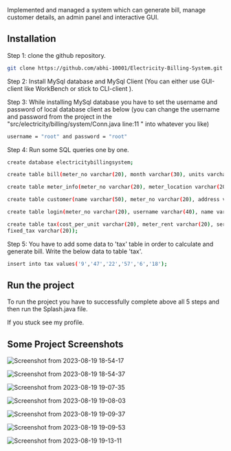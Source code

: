 Implemented and managed a system which can generate bill, manage customer details, an admin panel and interactive GUI.
## Installation

Step 1: clone the github repository.
```bash
git clone https://github.com/abhi-10001/Electricity-Billing-System.git
```
Step 2: Install MySql database and MySql Client (You can either use GUI-client like WorkBench or stick to CLI-client ).

Step 3: While installing MySql database you have to set the username and password of local database client as below (you can change the username and password from the project in the "src/electricity/billing/system/Conn.java line:11 " into whatever you like)

```bash
username = "root" and password = "root"
```

Step 4: Run some SQL queries one by one.  

```bash
create database electricitybillingsystem;
```
```bash
create table bill(meter_no varchar(20), month varchar(30), units varchar(30), totalbill varchar(20), status varchar(20));
```

```bash
create table meter_info(meter_no varchar(20), meter_location varchar(20), meter_type varchar(20), phase_code varchar(20), bill_type varchar(20), days varchar(20));

```
```bash
create table customer(name varchar(50), meter_no varchar(20), address varchar(100), city varchar(30), state varchar(30), email varchar(50), phone varchar(20));

```
```bash
create table login(meter_no varchar(20), username varchar(40), name varchar(50), password varchar(30), user varchar(20));
```
```bash
create table tax(cost_per_unit varchar(20), meter_rent varchar(20), service_charge varchar(20), service_tax varchar(20), swacch_bharat_cess varchar(20),
fixed_tax varchar(20));

```

Step 5: You have to add some data to 'tax' table in order to calculate and generate bill. Write the below data to table 'tax'.

```bash
insert into tax values('9','47','22','57','6','18');
```

## Run the project

To run the project you have to successfully complete above all 5 steps and then run the Splash.java file.

If you stuck see my profile.


## Some Project Screenshots

![Screenshot from 2023-08-19 18-54-17](https://github.com/abhi-10001/Electricity-Billing-System/assets/98804705/4eca6e3a-0b17-4914-ab0f-8f5c262c38a1)


![Screenshot from 2023-08-19 18-54-37](https://github.com/abhi-10001/Electricity-Billing-System/assets/98804705/c45ca73f-7d27-49c1-a395-7ae349a928bd)


![Screenshot from 2023-08-19 19-07-35](https://github.com/abhi-10001/Electricity-Billing-System/assets/98804705/d13f89f1-5a23-46ec-82b1-3f9e29c89e22)


![Screenshot from 2023-08-19 19-08-03](https://github.com/abhi-10001/Electricity-Billing-System/assets/98804705/dbeaa6e1-fff9-46e9-8f22-cb5bf5c56bd2)


![Screenshot from 2023-08-19 19-09-37](https://github.com/abhi-10001/Electricity-Billing-System/assets/98804705/480f2669-2455-4641-a9bf-99fc2aaec352)


![Screenshot from 2023-08-19 19-09-53](https://github.com/abhi-10001/Electricity-Billing-System/assets/98804705/8ad3a14d-0699-4de4-86ce-662843e06bbe)


![Screenshot from 2023-08-19 19-13-11](https://github.com/abhi-10001/Electricity-Billing-System/assets/98804705/33c58c02-4b3c-4fff-acc2-08e43fd6bd67)




